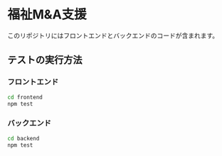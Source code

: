 # 福祉M&A支援

このリポジトリにはフロントエンドとバックエンドのコードが含まれます。

## テストの実行方法

### フロントエンド
```bash
cd frontend
npm test
```

### バックエンド
```bash
cd backend
npm test
```
